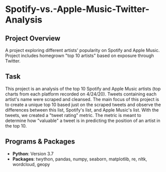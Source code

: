 # Spotify-vs.-Apple-Music-Twitter-Analysis

## Project Overview
A project exploring different artists' popularity on Spotify and Apple Music. Project includes homegrown "top 10 artists" based on exposure through Twitter.

## Task
This project is an analysis of the top 10 Spotify and Apple Music artists (top charts from each platform recorded on 4/24/20). Tweets containing each artist's name were scraped and cleansed. The main focus of this project is to create a unique top 10 based just on the scraped tweets and observe the differences between this list, Spotify's list, and Apple Music's list. With the tweets, we created a "tweet rating" metric. The metric is meant to determine how "valuable" a tweet is in predicting the position of an artist in the top 10.

## Programs & Packages
- **Python**: Version 3.7
- **Packages**: twython, pandas, numpy, seaborn, matplotlib, re, nltk, wordcloud, geopy
